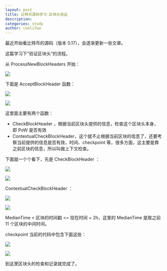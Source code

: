 ```yaml
---
layout: post
title: 比特币源码学习-区块头验证
description:
categories: study
author: cooli7wa
---
```

最近开始看比特币的源码（版本 0.17），会逐渐更新一些文章。

这篇学习下“验证区块头”的流程。

从 ProcessNewBlockHeaders 开始：

![]({{site.baseurl}}/images/md/check_head_0.png)

下面是 AcceptBlockHeader 函数：

![]({{site.baseurl}}/images/md/check_head_1.png)

![]({{site.baseurl}}/images/md/check_head_2.png)

这里面主要有两个函数：

- CheckBlockHeader ，根据当前区块头提供的信息，检查这个区块头本身，即 PoW 是否有效
- ContextualCheckBlockHeader，这个就不止根据当前区块的信息了，还要考察当前提供的信息是否有效，时间、checkpoint 等，很多方面，这主要是靠之前区块的信息，所以叫做上下文检查。

下面就一个个看下，先是 CheckBlockHeader ：

![]({{site.baseurl}}/images/md/check_head_3.png)

![]({{site.baseurl}}/images/md/check_head_4.png)

ContextualCheckBlockHeader ：

![]({{site.baseurl}}/images/md/check_head_5.png)

![]({{site.baseurl}}/images/md/check_head_5.png)

MedianTime < 区块的时间戳 <= 现在时间 + 2h，这里的 MedianTime 是取之前 11 个区块的中间时间。

checkpoint 当前的代码中包含下面这些：

![]({{site.baseurl}}/images/md/check_head_8.png)

![]({{site.baseurl}}/images/md/check_head_7.png)

到这里区块头的检查和记录就完成了。<script type="text/javascript" src="https://cdn.mathjax.org/mathjax/latest/MathJax.js?config=default"></script>
